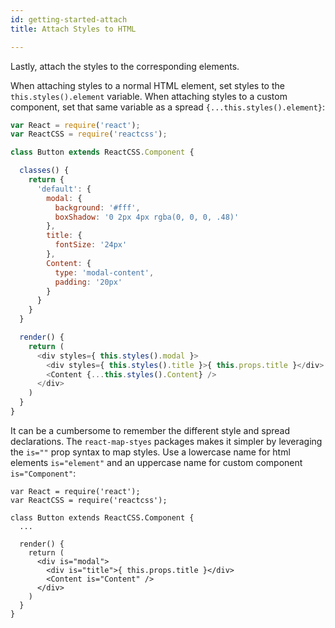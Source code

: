 ```yaml
---
id: getting-started-attach
title: Attach Styles to HTML

---
```

Lastly, attach the styles to the corresponding elements.

When attaching styles to a normal HTML element, set styles to the `this.styles().element` variable. When attaching styles to a custom component, set that same variable as a spread `{...this.styles().element}`:
``` javascript
var React = require('react');
var ReactCSS = require('reactcss');

class Button extends ReactCSS.Component {

  classes() {
    return {
      'default': {
        modal: {
          background: '#fff',
          boxShadow: '0 2px 4px rgba(0, 0, 0, .48)'
        },
        title: {
          fontSize: '24px'
        },
        Content: {
          type: 'modal-content',
          padding: '20px'
        }
      }  
    }
  }

  render() {
    return (
      <div styles={ this.styles().modal }>
        <div styles={ this.styles().title }>{ this.props.title }</div>
        <Content {...this.styles().Content} />
      </div>
    )
  }
}
```
It can be a cumbersome to remember the different style and spread declarations. The `react-map-styes` packages makes it simpler by leveraging the `is=""` prop syntax to map styles. Use a lowercase name for html elements `is="element"` and an uppercase name for custom component `is="Component"`:
```
var React = require('react');
var ReactCSS = require('reactcss');

class Button extends ReactCSS.Component {
  ...

  render() {
    return (
      <div is="modal">
        <div is="title">{ this.props.title }</div>
        <Content is="Content" />
      </div>
    )
  }
}
```
